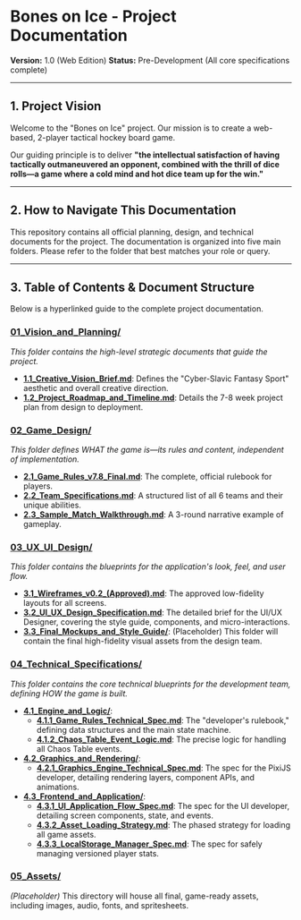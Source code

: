 # Bones on Ice - Project Documentation

**Version:** 1.0 (Web Edition)
**Status:** Pre-Development (All core specifications complete)

---

## 1. Project Vision

Welcome to the "Bones on Ice" project. Our mission is to create a web-based, 2-player tactical hockey board game.

Our guiding principle is to deliver **"the intellectual satisfaction of having tactically outmaneuvered an opponent, combined with the thrill of dice rolls—a game where a cold mind and hot dice team up for the win."**

---

## 2. How to Navigate This Documentation

This repository contains all official planning, design, and technical documents for the project. The documentation is organized into five main folders. Please refer to the folder that best matches your role or query.

---

## 3. Table of Contents & Document Structure

Below is a hyperlinked guide to the complete project documentation.

### **[01_Vision_and_Planning/](./01_Vision_and_Planning/)**
*This folder contains the high-level strategic documents that guide the project.*
*   **[1.1_Creative_Vision_Brief.md](./01_Vision_and_Planning/1.1_Creative_Vision_Brief.md)**: Defines the "Cyber-Slavic Fantasy Sport" aesthetic and overall creative direction.
*   **[1.2_Project_Roadmap_and_Timeline.md](./01_Vision_and_Planning/1.2_Project_Roadmap_and_Timeline.md)**: Details the 7-8 week project plan from design to deployment.

### **[02_Game_Design/](./02_Game_Design/)**
*This folder defines WHAT the game is—its rules and content, independent of implementation.*
*   **[2.1_Game_Rules_v7.8_Final.md](./02_Game_Design/2.1_Game_Rules_v7.8_Final.md)**: The complete, official rulebook for players.
*   **[2.2_Team_Specifications.md](./02_Game_Design/2.2_Team_Specifications.md)**: A structured list of all 6 teams and their unique abilities.
*   **[2.3_Sample_Match_Walkthrough.md](./02_Game_Design/2.3_Sample_Match_Walkthrough.md)**: A 3-round narrative example of gameplay.

### **[03_UX_UI_Design/](./03_UX_UI_Design/)**
*This folder contains the blueprints for the application's look, feel, and user flow.*
*   **[3.1_Wireframes_v0.2_(Approved).md](./03_UX_UI_Design/3.1_Wireframes_v0.2_(Approved).md)**: The approved low-fidelity layouts for all screens.
*   **[3.2_UI_UX_Design_Specification.md](./03_UX_UI_Design/3.2_UI_UX_Design_Specification.md)**: The detailed brief for the UI/UX Designer, covering the style guide, components, and micro-interactions.
*   **[3.3_Final_Mockups_and_Style_Guide/](./03_UX_UI_Design/3.3_Final_Mockups_and_Style_Guide/)**: (Placeholder) This folder will contain the final high-fidelity visual assets from the design team.

### **[04_Technical_Specifications/](./04_Technical_Specifications/)**
*This folder contains the core technical blueprints for the development team, defining HOW the game is built.*
*   **[4.1_Engine_and_Logic/](./04_Technical_Specifications/4.1_Engine_and_Logic/)**:
    *   **[4.1.1_Game_Rules_Technical_Spec.md](./04_Technical_Specifications/4.1_Engine_and_Logic/4.1.1_Game_Rules_Technical_Spec.md)**: The "developer's rulebook," defining data structures and the main state machine.
    *   **[4.1.2_Chaos_Table_Event_Logic.md](./04_Technical_Specifications/4.1_Engine_and_Logic/4.1.2_Chaos_Table_Event_Logic.md)**: The precise logic for handling all Chaos Table events.
*   **[4.2_Graphics_and_Rendering/](./04_Technical_Specifications/4.2_Graphics_and_Rendering/)**:
    *   **[4.2.1_Graphics_Engine_Technical_Spec.md](./04_Technical_Specifications/4.2_Graphics_and_Rendering/4.2.1_Graphics_Engine_Technical_Spec.md)**: The spec for the PixiJS developer, detailing rendering layers, component APIs, and animations.
*   **[4.3_Frontend_and_Application/](./04_Technical_Specifications/4.3_Frontend_and_Application/)**:
    *   **[4.3.1_UI_Application_Flow_Spec.md](./04_Technical_Specifications/4.3_Frontend_and_Application/4.3.1_UI_Application_Flow_Spec.md)**: The spec for the UI developer, detailing screen components, state, and events.
    *   **[4.3.2_Asset_Loading_Strategy.md](./04_Technical_Specifications/4.3_Frontend_and_Application/4.3.2_Asset_Loading_Strategy.md)**: The phased strategy for loading all game assets.
    *   **[4.3.3_LocalStorage_Manager_Spec.md](./04_Technical_Specifications/4.3_Frontend_and_Application/4.3.3_LocalStorage_Manager_Spec.md)**: The spec for safely managing versioned player stats.

### **[05_Assets/](./05_Assets/)**
*(Placeholder)* This directory will house all final, game-ready assets, including images, audio, fonts, and spritesheets.